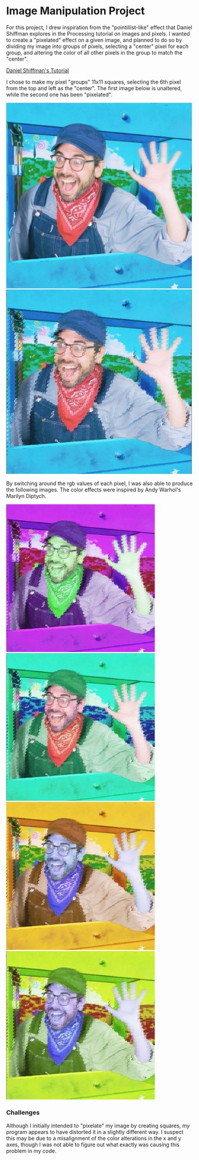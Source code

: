 # Image Manipulation Project

For this project, I drew inspiration from the "pointillist-like" effect that Daniel Shiffman explores in the Processing tutorial on images and pixels. I wanted to create a "pixelated" effect on a given image, and planned to do so by dividing my image into groups of pixels, selecting a "center" pixel for each group, and altering the color of all other pixels in the group to match the "center". 

[Daniel Shiffman's Tutorial](https://processing.org/tutorials/pixels/)

I chose to make my pixel "groups" 11x11 squares, selecting the 6th pixel from the top and left as the "center". The first image below is unaltered, while the second one has been "pixelated".

<img src="sketch_8June_IMAssignment/data/shiffman.jpg" width="500"><img src="june8.1.JPG" width="500">

By switching around the rgb values of each pixel, I was also able to produce the following images. The color effects were inspired by Andy Warhol's Marilyn Diptych. 

<img src="june8.2.JPG" width="400"><img src="june8.3.JPG" width="400">
<img src="june8.4.JPG" width="400"><img src="june8.5.JPG" width="400">

### Challenges

Although I initially intended to "pixelate" my image by creating squares, my program appears to have distorted it in a slightly different way. I suspect this may be due to a misalignment of the color alterations in the x and y axes, though I was not able to figure out what exactly was causing this problem in my code. 
